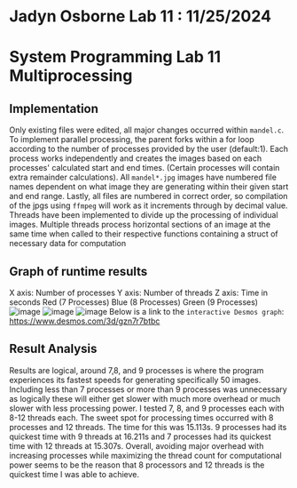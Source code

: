 # Jadyn Osborne Lab 11 : 11/25/2024
# System Programming Lab 11 Multiprocessing
## Implementation
Only existing files were edited, all major changes occurred within `mandel.c`.
To implement parallel processing, the parent forks within a for loop according to the number 
of processes provided by the user (default:1).
Each process works independently and creates the images based on each processes'
calculated start and end times. (Certain processes will contain extra remainder calculations).
All `mandel*.jpg` images have numbered file names dependent on what image they are generating
within their given start and end range. Lastly, all files are numbered in correct order, so
compilation of the jpgs using `ffmpeg` will work as it increments through by decimal value.
Threads have been implemented to divide up the processing of individual images. 
Multiple threads process horizontal sections of an image at the same time when called to 
their respective functions containing a struct of necessary data for computation
## Graph of runtime results
X axis: Number of processes
Y axis: Number of threads
Z axis: Time in seconds
Red (7 Processes)
Blue (8 Processes)
Green (9 Processes)
![image](https://github.com/user-attachments/assets/a3c411dd-98bf-4dba-a003-8de451e2067f)
![image](https://github.com/user-attachments/assets/0a73f726-185d-42e1-afaa-445df8c371a1)
![image](https://github.com/user-attachments/assets/ef6f825b-0e01-43c6-aeed-d95859dbcd2b)
Below is a link to the `interactive Desmos graph`:
https://www.desmos.com/3d/gzn7r7btbc
## Result Analysis
Results are logical, around 7,8, and 9 processes is where the program experiences its fastest
speeds for generating specifically 50 images. Including less than 7 processes or more than 9
processes was unnecessary as logically these will either get slower with much more overhead
or much slower with less processing power. I tested 7, 8, and 9 processes each with 8-12
threads each. The sweet spot for processing times occurred with 8 processes and 12 threads.
The time for this was 15.113s. 9 processes had its quickest time with 9 threads at 16.211s and
7 processes had its quickest time with 12 threads at 15.307s. Overall, avoiding major overhead 
with increasing processes while maximizing the thread count for computational power seems to be
the reason that 8 processors and 12 threads is the quickest time I was able to achieve.
